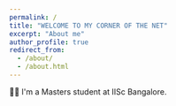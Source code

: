 ```yaml
---
permalink: /
title: "WELCOME TO MY CORNER OF THE NET"
excerpt: "About me"
author_profile: true
redirect_from: 
  - /about/
  - /about.html
---
```


 :woman_technologist: I'm a Masters student at IISc Bangalore.
 

